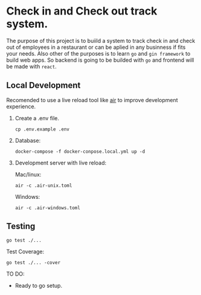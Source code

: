 # Check in and Check out track system.

The purpose of this project is to buiild a system to track check in and check out of employees in a restaurant or can be aplied in any businness if fits your needs. Also other of the purposes is to learn `go` and `gin framework` to build web apps. So backend is going to be builded with `go` and frontend will be made with `react`.

## Local Development

Recomended to use a live reload tool like [air](https://github.com/cosmtrek/air) to improve development experience.

1. Create a .env file.
   ```
   cp .env.example .env
   ```
2. Database:
   ```
   docker-compose -f docker-conpose.local.yml up -d
   ```
3. Development server with live reload:

   Mac/linux:

   ```
   air -c .air-unix.toml
   ```

   Windows:

   ```
   air -c .air-windows.toml
   ```

## Testing

```
go test ./...
```

Test Coverage:

```
go test ./... -cover
```

TO DO:

- Ready to go setup.
